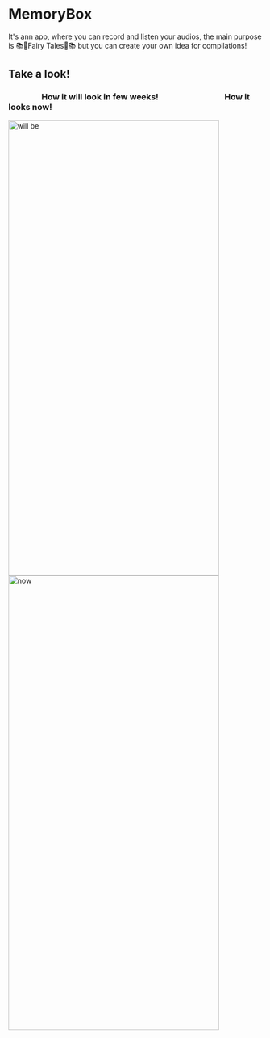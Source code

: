 # MemoryBox
It's ann app, where you can record and listen your audios, the main purpose is 📚🧞Fairy Tales🧞📚
but you can create your own idea for compilations!

## Take a look!

###     How it will look in few weeks!        How it looks now!

<img src="https://user-images.githubusercontent.com/38156331/140504655-30452362-5727-45c2-9c5c-8b2cd496d210.png" alt="will be" width="418" height="900" /><img src="https://user-images.githubusercontent.com/38156331/140504670-f82fe93f-7330-490d-b676-cf0eeb547ca0.png" alt="now" width="418" height="900" />
